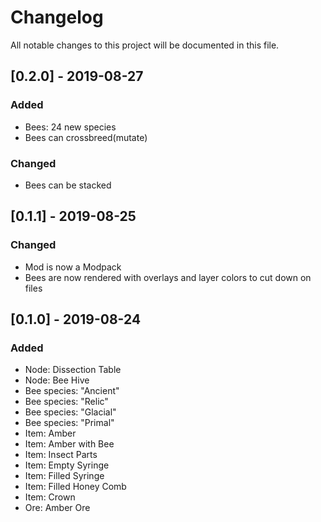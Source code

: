 # Changelog
All notable changes to this project will be documented in this file.

## [0.2.0] - 2019-08-27
### Added
- Bees: 24 new species
- Bees can crossbreed(mutate)

### Changed
- Bees can be stacked

## [0.1.1] - 2019-08-25
### Changed
- Mod is now a Modpack
- Bees are now rendered with overlays and layer colors to cut down on files

## [0.1.0] - 2019-08-24
### Added
- Node: Dissection Table
- Node: Bee Hive
- Bee species: "Ancient"
- Bee species: "Relic"
- Bee species: "Glacial"
- Bee species: "Primal"
- Item: Amber
- Item: Amber with Bee
- Item: Insect Parts
- Item: Empty Syringe
- Item: Filled Syringe
- Item: Filled Honey Comb
- Item: Crown
- Ore: Amber Ore
